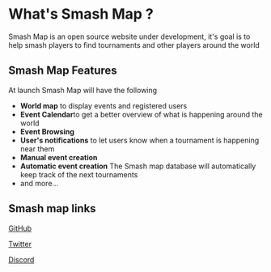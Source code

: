 # What's Smash Map ?

Smash Map is an open source website under development, it's goal is to help smash players to find tournaments and other players around the world 

## Smash Map Features

At launch Smash Map will have the following
- **World map** to display events and registered users
- **Event Calendar**to get a better overview of what is happening around the world
- **Event Browsing** 
-  **User's notifications** to let users know when a tournament is happening near them
- **Manual event creation**
- **Automatic event creation** The Smash map database will automatically keep track of the next tournaments
- and more...

## Smash map links

[GitHub](https://github.com/MadeInShineA/smash-map)

[Twitter](https://twitter.com/\_SmashMap\_)

[Discord](https://discord.gg/kNZFk2JYGX)

